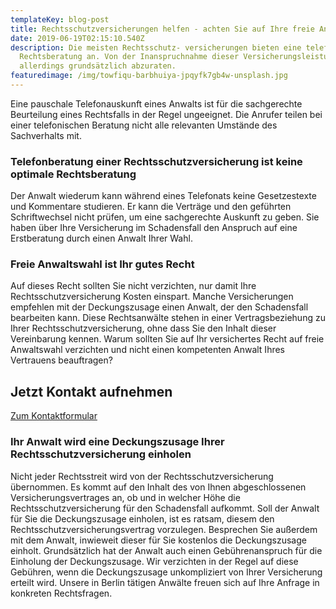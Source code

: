 ```yaml
---
templateKey: blog-post
title: Rechtsschutzversicherungen helfen - achten Sie auf Ihre freie Anwaltswahl
date: 2019-06-19T02:15:10.540Z
description: Die meisten Rechtsschutz- versicherungen bieten eine telefonische
  Rechtsberatung an. Von der Inanspruchnahme dieser Versicherungsleistung ist
  allerdings grundsätzlich abzuraten.
featuredimage: /img/towfiqu-barbhuiya-jpqyfk7gb4w-unsplash.jpg
---
```

Eine pauschale Telefonauskunft eines Anwalts ist für die sachgerechte Beurteilung eines Rechtsfalls in der Regel ungeeignet. Die Anrufer teilen bei einer telefonischen Beratung nicht alle relevanten Umstände des Sachverhalts mit.



### Telefonberatung einer Rechtsschutzversicherung ist keine optimale Rechtsberatung

Der Anwalt wiederum kann während eines Telefonats keine Gesetzestexte und Kommentare studieren. Er kann die Verträge und den geführten Schriftwechsel nicht prüfen, um eine sachgerechte Auskunft zu geben. Sie haben über Ihre Versicherung im Schadensfall den Anspruch auf eine Erstberatung durch einen Anwalt Ihrer Wahl.

### Freie Anwaltswahl ist Ihr gutes Recht

Auf dieses Recht sollten Sie nicht verzichten, nur damit Ihre Rechtsschutzversicherung Kosten einspart. Manche Versicherungen empfehlen mit der Deckungszusage einen Anwalt, der den Schadensfall bearbeiten kann. Diese Rechtsanwälte stehen in einer Vertragsbeziehung zu Ihrer Rechtsschutzversicherung, ohne dass Sie den Inhalt dieser Vereinbarung kennen. Warum sollten Sie auf Ihr versichertes Recht auf freie Anwaltswahl verzichten und nicht einen kompetenten Anwalt Ihres Vertrauens beauftragen?

<div class="bg-scnd container-fluid" style="margin-top:1rem;margin-bottom:1rem;"><div class="container"><div class="justify-content-center row"><div class="col-md-auto"><h2 style="text-align: right; width: fit-content;">Jetzt Kontakt aufnehmen</h2></div><div class="col-md-auto"><a href="/kontakt" class="btn btn-primary">Zum Kontaktformular</a></div></div></div></div>

### Ihr Anwalt wird eine Deckungszusage Ihrer Rechtsschutzversicherung einholen

Nicht jeder Rechtsstreit wird von der Rechtsschutzversicherung übernommen. Es kommt auf den Inhalt des von Ihnen abgeschlossenen Versicherungsvertrages an, ob und in welcher Höhe die Rechtsschutzversicherung für den Schadensfall aufkommt. Soll der Anwalt für Sie die Deckungszusage einholen, ist es ratsam, diesem den Rechtsschutzversicherungsvertrag vorzulegen. Besprechen Sie außerdem mit dem Anwalt, inwieweit dieser für Sie kostenlos die Deckungszusage einholt. Grundsätzlich hat der Anwalt auch einen Gebührenanspruch für die Einholung der Deckungszusage. Wir verzichten in der Regel auf diese Gebühren, wenn die Deckungszusage unkompliziert von Ihrer Versicherung erteilt wird. Unsere in Berlin tätigen Anwälte freuen sich auf Ihre Anfrage in konkreten Rechtsfragen.